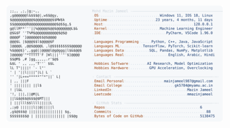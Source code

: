 <picture>
  <source srcset="https://raw.githubusercontent.com/mmazinjameel/mmazinjameel/main/dark_mode.svg?v=1742148739" media="(prefers-color-scheme: dark)">
  <img src="https://raw.githubusercontent.com/mmazinjameel/mmazinjameel/main/light_mode.svg?v=1742148739">
</picture>
